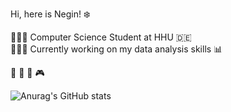 Hi, here is Negin! ❄️<br/>

👩🏻‍🎓 Computer Science Student at HHU 🇩🇪<br/>
👩🏻‍💻 Currently working on my data analysis skills 📊<br/>


📖
🎻
🎨
🎮<br/>

![Anurag's GitHub stats](https://github-readme-stats.vercel.app/api?username=Neginae&show_icons=true&theme=radical)



